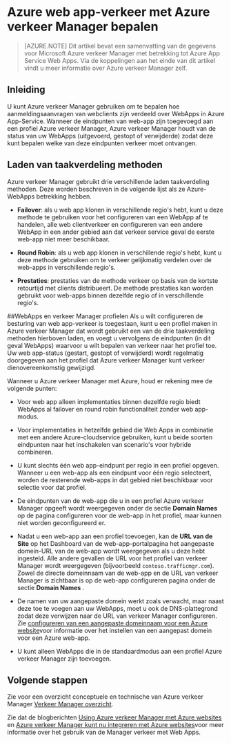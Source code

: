 <properties
    pageTitle="Azure web app-verkeer met Azure verkeer Manager bepalen"
    description="Dit artikel bevat overzichtsinformatie voor Azure verkeer Manager met betrekking tot Azure-Webapps."
    services="app-service\web"
    documentationCenter=""
    authors="cephalin"
    writer="cephalin"
    manager="wpickett"
    editor="mollybos"/>

<tags
    ms.service="app-service-web"
    ms.workload="web"
    ms.tgt_pltfrm="na"
    ms.devlang="na"
    ms.topic="article"
    ms.date="02/25/2016"
    ms.author="cephalin"/>

# <a name="controlling-azure-web-app-traffic-with-azure-traffic-manager"></a>Azure web app-verkeer met Azure verkeer Manager bepalen

> [AZURE.NOTE] Dit artikel bevat een samenvatting van de gegevens voor Microsoft Azure verkeer Manager met betrekking tot Azure App Service Web Apps. Via de koppelingen aan het einde van dit artikel vindt u meer informatie over Azure verkeer Manager zelf.

## <a name="introduction"></a>Inleiding
U kunt Azure verkeer Manager gebruiken om te bepalen hoe aanmeldingsaanvragen van webclients zijn verdeeld over WebApps in Azure App-Service. Wanneer de eindpunten van web-app zijn toegevoegd aan een profiel Azure verkeer Manager, Azure verkeer Manager houdt van de status van uw WebApps (uitgevoerd, gestopt of verwijderde) zodat deze kunt bepalen welke van deze eindpunten verkeer moet ontvangen.

## <a name="load-balancing-methods"></a>Laden van taakverdeling methoden
Azure verkeer Manager gebruikt drie verschillende laden taakverdeling methoden. Deze worden beschreven in de volgende lijst als ze Azure-WebApps betrekking hebben.

* **Failover**: als u web app klonen in verschillende regio's hebt, kunt u deze methode te gebruiken voor het configureren van een WebApp af te handelen, alle web clientverkeer en configureren van een andere WebApp in een ander gebied aan dat verkeer service geval de eerste web-app niet meer beschikbaar.

* **Round Robin**: als u web app klonen in verschillende regio's hebt, kunt u deze methode gebruiken om te verkeer gelijkmatig verdelen over de web-apps in verschillende regio's.

* **Prestaties**: prestaties van de methode verkeer op basis van de kortste retourtijd met clients distribueert. De methode prestaties kan worden gebruikt voor web-apps binnen dezelfde regio of in verschillende regio's.

##<a name="web-apps-and-traffic-manager-profiles"></a>WebApps en verkeer Manager profielen
Als u wilt configureren de besturing van web app-verkeer is toegestaan, kunt u een profiel maken in Azure verkeer Manager dat wordt gebruikt een van de drie taakverdeling methoden hierboven laden, en voegt u vervolgens de eindpunten (in dit geval WebApps) waarvoor u wilt bepalen van verkeer naar het profiel toe. Uw web app-status (gestart, gestopt of verwijderd) wordt regelmatig doorgegeven aan het profiel dat Azure verkeer Manager kunt verkeer dienovereenkomstig gewijzigd.

Wanneer u Azure verkeer Manager met Azure, houd er rekening mee de volgende punten:

* Voor web app alleen implementaties binnen dezelfde regio biedt WebApps al failover en round robin functionaliteit zonder web app-modus.

* Voor implementaties in hetzelfde gebied die Web Apps in combinatie met een andere Azure-cloudservice gebruiken, kunt u beide soorten eindpunten naar het inschakelen van scenario's voor hybride combineren.

* U kunt slechts één web app-eindpunt per regio in een profiel opgeven. Wanneer u een web-app als een eindpunt voor één regio selecteert, worden de resterende web-apps in dat gebied niet beschikbaar voor selectie voor dat profiel.

* De eindpunten van de web-app die u in een profiel Azure verkeer Manager opgeeft wordt weergegeven onder de sectie **Domain Names** op de pagina configureren voor de web-app in het profiel, maar kunnen niet worden geconfigureerd er.

* Nadat u een web-app aan een profiel toevoegen, kan de **URL van de Site** op het Dashboard van de web-app-portalpagina het aangepaste domein-URL van de web-app wordt weergegeven als u deze hebt ingesteld. Alle andere gevallen de URL voor het profiel van verkeer Manager wordt weergegeven (bijvoorbeeld `contoso.trafficmgr.com`). Zowel de directe domeinnaam van de web-app en de URL van verkeer Manager is zichtbaar is op de web-app configureren pagina onder de sectie **Domain Names** .

* De namen van uw aangepaste domein werkt zoals verwacht, maar naast deze toe te voegen aan uw WebApps, moet u ook de DNS-plattegrond zodat deze verwijzen naar de URL van verkeer Manager configureren. Zie [configureren van een aangepaste domeinnaam voor een Azure website](web-sites-custom-domain-name.md)voor informatie over het instellen van een aangepast domein voor een Azure web-app.

* U kunt alleen WebApps die in de standaardmodus aan een profiel Azure verkeer Manager zijn toevoegen.

## <a name="next-steps"></a>Volgende stappen

Zie voor een overzicht conceptuele en technische van Azure verkeer Manager [Verkeer Manager overzicht](../traffic-manager/traffic-manager-overview.md).

Zie dat de blogberichten [Using Azure verkeer Manager met Azure websites](http://blogs.msdn.com/b/waws/archive/2014/03/18/using-windows-azure-traffic-manager-with-waws.aspx) en [Azure verkeer Manager kunt nu integreren met Azure websites](https://azure.microsoft.com/blog/2014/03/27/azure-traffic-manager-can-now-integrate-with-azure-web-sites/)voor meer informatie over het gebruik van de Manager verkeer met Web Apps.
